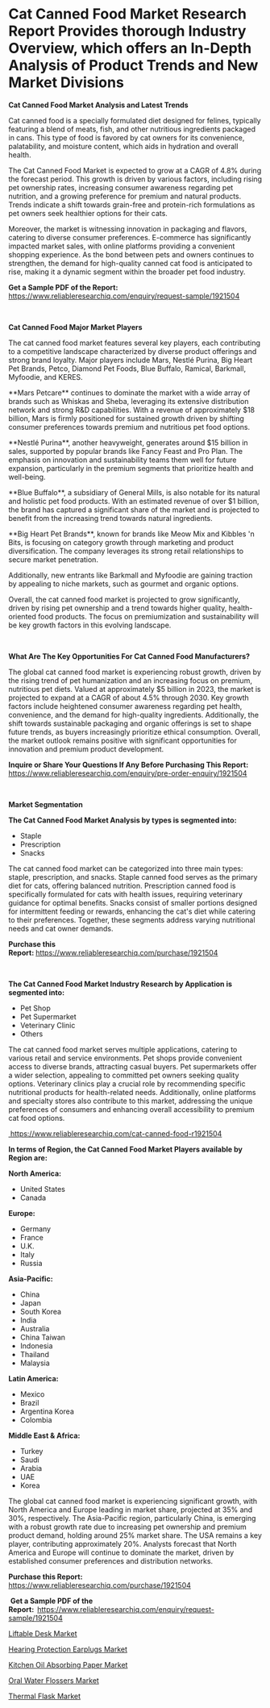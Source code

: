 <p><h1>Cat Canned Food Market Research Report Provides thorough Industry Overview, which offers an In-Depth Analysis of Product Trends and New Market Divisions</h1></p><p><strong>Cat Canned Food Market Analysis and Latest Trends</strong></p>
<p><p>Cat canned food is a specially formulated diet designed for felines, typically featuring a blend of meats, fish, and other nutritious ingredients packaged in cans. This type of food is favored by cat owners for its convenience, palatability, and moisture content, which aids in hydration and overall health. </p><p>The Cat Canned Food Market is expected to grow at a CAGR of 4.8% during the forecast period. This growth is driven by various factors, including rising pet ownership rates, increasing consumer awareness regarding pet nutrition, and a growing preference for premium and natural products. Trends indicate a shift towards grain-free and protein-rich formulations as pet owners seek healthier options for their cats. </p><p>Moreover, the market is witnessing innovation in packaging and flavors, catering to diverse consumer preferences. E-commerce has significantly impacted market sales, with online platforms providing a convenient shopping experience. As the bond between pets and owners continues to strengthen, the demand for high-quality canned cat food is anticipated to rise, making it a dynamic segment within the broader pet food industry.</p></p>
<p><strong>Get a Sample PDF of the Report:&nbsp;</strong> <a href="https://www.reliableresearchiq.com/enquiry/request-sample/1921504?utm_campaign=103&utm_medium=2&utm_source=Github&utm_content=ia&utm_term=08022025&utm_id=cat-canned-food">https://www.reliableresearchiq.com/enquiry/request-sample/1921504</a></p>
<p>&nbsp;</p>
<p><strong>Cat Canned Food Major Market Players</strong></p>
<p><p>The cat canned food market features several key players, each contributing to a competitive landscape characterized by diverse product offerings and strong brand loyalty. Major players include Mars, Nestlé Purina, Big Heart Pet Brands, Petco, Diamond Pet Foods, Blue Buffalo, Ramical, Barkmall, Myfoodie, and KERES.</p><p>**Mars Petcare** continues to dominate the market with a wide array of brands such as Whiskas and Sheba, leveraging its extensive distribution network and strong R&D capabilities. With a revenue of approximately $18 billion, Mars is firmly positioned for sustained growth driven by shifting consumer preferences towards premium and nutritious pet food options.</p><p>**Nestlé Purina**, another heavyweight, generates around $15 billion in sales, supported by popular brands like Fancy Feast and Pro Plan. The emphasis on innovation and sustainability teams them well for future expansion, particularly in the premium segments that prioritize health and well-being.</p><p>**Blue Buffalo**, a subsidiary of General Mills, is also notable for its natural and holistic pet food products. With an estimated revenue of over $1 billion, the brand has captured a significant share of the market and is projected to benefit from the increasing trend towards natural ingredients.</p><p>**Big Heart Pet Brands**, known for brands like Meow Mix and Kibbles 'n Bits, is focusing on category growth through marketing and product diversification. The company leverages its strong retail relationships to secure market penetration.</p><p>Additionally, new entrants like Barkmall and Myfoodie are gaining traction by appealing to niche markets, such as gourmet and organic options.</p><p>Overall, the cat canned food market is projected to grow significantly, driven by rising pet ownership and a trend towards higher quality, health-oriented food products. The focus on premiumization and sustainability will be key growth factors in this evolving landscape.</p></p>
<p>&nbsp;</p>
<p><strong>What Are The Key Opportunities For Cat Canned Food Manufacturers?</strong></p>
<p><p>The global cat canned food market is experiencing robust growth, driven by the rising trend of pet humanization and an increasing focus on premium, nutritious pet diets. Valued at approximately $5 billion in 2023, the market is projected to expand at a CAGR of about 4.5% through 2030. Key growth factors include heightened consumer awareness regarding pet health, convenience, and the demand for high-quality ingredients. Additionally, the shift towards sustainable packaging and organic offerings is set to shape future trends, as buyers increasingly prioritize ethical consumption. Overall, the market outlook remains positive with significant opportunities for innovation and premium product development.</p></p>
<p><strong>Inquire or Share Your Questions If Any Before Purchasing This Report:</strong> <a href="https://www.reliableresearchiq.com/enquiry/pre-order-enquiry/1921504?utm_campaign=103&utm_medium=2&utm_source=Github&utm_content=ia&utm_term=08022025&utm_id=cat-canned-food">https://www.reliableresearchiq.com/enquiry/pre-order-enquiry/1921504</a></p>
<p>&nbsp;</p>
<p><strong>Market Segmentation</strong></p>
<p><strong>The Cat Canned Food Market Analysis by types is segmented into:</strong></p>
<p><ul><li>Staple</li><li>Prescription</li><li>Snacks</li></ul></p>
<p><p>The cat canned food market can be categorized into three main types: staple, prescription, and snacks. Staple canned food serves as the primary diet for cats, offering balanced nutrition. Prescription canned food is specifically formulated for cats with health issues, requiring veterinary guidance for optimal benefits. Snacks consist of smaller portions designed for intermittent feeding or rewards, enhancing the cat's diet while catering to their preferences. Together, these segments address varying nutritional needs and cat owner demands.</p></p>
<p><strong>Purchase this Report:&nbsp;</strong><a href="https://www.reliableresearchiq.com/purchase/1921504?utm_campaign=103&utm_medium=2&utm_source=Github&utm_content=ia&utm_term=08022025&utm_id=cat-canned-food">https://www.reliableresearchiq.com/purchase/1921504</a></p>
<p>&nbsp;</p>
<p><strong>The Cat Canned Food Market Industry Research by Application is segmented into:</strong></p>
<p><ul><li>Pet Shop</li><li>Pet Supermarket</li><li>Veterinary Clinic</li><li>Others</li></ul></p>
<p><p>The cat canned food market serves multiple applications, catering to various retail and service environments. Pet shops provide convenient access to diverse brands, attracting casual buyers. Pet supermarkets offer a wider selection, appealing to committed pet owners seeking quality options. Veterinary clinics play a crucial role by recommending specific nutritional products for health-related needs. Additionally, online platforms and specialty stores also contribute to this market, addressing the unique preferences of consumers and enhancing overall accessibility to premium cat food options.</p></p>
<p><a href="https://www.reliableresearchiq.com/cat-canned-food-r1921504?utm_campaign=103&utm_medium=2&utm_source=Github&utm_content=ia&utm_term=08022025&utm_id=cat-canned-food">&nbsp;https://www.reliableresearchiq.com/cat-canned-food-r1921504</a></p>
<p><strong>In terms of Region, the Cat Canned Food Market Players available by Region are:</strong></p>
<p>
    <p> <strong> North America: </strong>
        <ul>
            <li>United States</li>
            <li>Canada</li>
        </ul>
        </p> 
    <p> <strong> Europe: </strong>
        <ul>
            <li>Germany</li>
            <li>France</li>
            <li>U.K.</li>
            <li>Italy</li>
            <li>Russia</li>
        </ul>
        </p> 
    <p> <strong> Asia-Pacific: </strong>
        <ul>
            <li>China</li>
            <li>Japan</li>
            <li>South Korea</li>
            <li>India</li>
            <li>Australia</li>
            <li>China Taiwan</li>
            <li>Indonesia</li>
            <li>Thailand</li>
            <li>Malaysia</li>
        </ul>
        </p> 
    <p> <strong> Latin America: </strong>
        <ul>
            <li>Mexico</li>
            <li>Brazil</li>
            <li>Argentina Korea</li>
            <li>Colombia</li>
        </ul>
        </p> 
    <p> <strong> Middle East & Africa: </strong>
        <ul>
            <li>Turkey</li>
            <li>Saudi</li>
            <li>Arabia</li>
            <li>UAE</li>
            <li>Korea</li>
        </ul>
    </p>
    </p>
<p><p>The global cat canned food market is experiencing significant growth, with North America and Europe leading in market share, projected at 35% and 30%, respectively. The Asia-Pacific region, particularly China, is emerging with a robust growth rate due to increasing pet ownership and premium product demand, holding around 25% market share. The USA remains a key player, contributing approximately 20%. Analysts forecast that North America and Europe will continue to dominate the market, driven by established consumer preferences and distribution networks.</p></p>
<p><strong>Purchase this Report: </strong><a href="https://www.reliableresearchiq.com/purchase/1921504?utm_campaign=103&utm_medium=2&utm_source=Github&utm_content=ia&utm_term=08022025&utm_id=cat-canned-food">https://www.reliableresearchiq.com/purchase/1921504</a></p>
<p>&nbsp;<strong>Get a Sample PDF of the Report:&nbsp;&nbsp;</strong><a href="https://www.reliableresearchiq.com/enquiry/request-sample/1921504?utm_campaign=103&utm_medium=2&utm_source=Github&utm_content=ia&utm_term=08022025&utm_id=cat-canned-food">https://www.reliableresearchiq.com/enquiry/request-sample/1921504</a></p>
<p><strong></strong></p>
<p><p><a href="https://github.com/dushornerfe/Market-Research-Report-List-1/blob/main/liftable-desk-market.md?utm_campaign=103&utm_medium=2&utm_source=Github&utm_content=ia&utm_term=08022025&utm_id=cat-canned-food">Liftable Desk Market</a></p><p><a href="https://github.com/huelarnzeba29/Market-Research-Report-List-1/blob/main/hearing-protection-earplugs-market.md?utm_campaign=103&utm_medium=2&utm_source=Github&utm_content=ia&utm_term=08022025&utm_id=cat-canned-food">Hearing Protection Earplugs Market</a></p><p><a href="https://github.com/theriiawande/Market-Research-Report-List-1/blob/main/kitchen-oil-absorbing-paper-market.md?utm_campaign=103&utm_medium=2&utm_source=Github&utm_content=ia&utm_term=08022025&utm_id=cat-canned-food">Kitchen Oil Absorbing Paper Market</a></p><p><a href="https://github.com/gadhoknen/Market-Research-Report-List-1/blob/main/oral-water-flossers-market.md?utm_campaign=103&utm_medium=2&utm_source=Github&utm_content=ia&utm_term=08022025&utm_id=cat-canned-food">Oral Water Flossers Market</a></p><p><a href="https://github.com/ypumgtoivo/Market-Research-Report-List-1/blob/main/thermal-flask-market.md?utm_campaign=103&utm_medium=2&utm_source=Github&utm_content=ia&utm_term=08022025&utm_id=cat-canned-food">Thermal Flask Market</a></p></p>